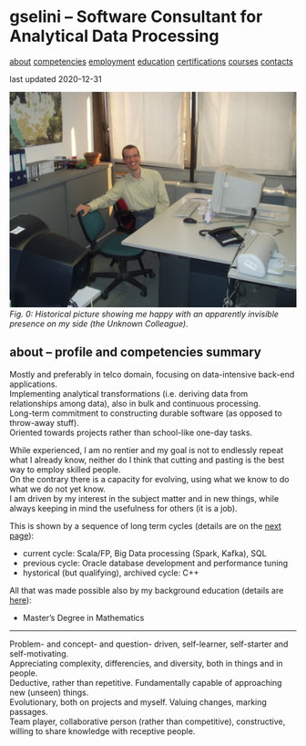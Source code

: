 # gselini – Software Consultant for Analytical Data Processing

<div class="topnav">
    <a class="active" href="./index.md">about</a>
    <a href="./competencies.md">competencies</a>
    <a href="./employment.md">employment</a>
    <a href="./education.md">education</a>
    <a href="./certifications.md">certifications</a>
    <a href="./courses.md">courses</a>
    <a href="./contacts.md">contacts</a>
</div>

last updated 2020-12-31

![picture](./giorgio.jpeg "Giorgio")
*Fig. 0: Historical picture showing me happy with an apparently invisible presence on my side (the Unknown Colleague).*

## about – profile and competencies summary

Mostly and preferably in telco domain, focusing on data-intensive back-end applications. \
Implementing analytical transformations (i.e. deriving data from relationships among data), also in bulk and continuous processing. \
Long-term commitment to constructing durable software (as opposed to throw-away stuff). \
Oriented towards projects rather than school-like one-day tasks.

While experienced, I am no rentier and my goal is not to endlessly repeat what I already know, neither do I think that cutting and pasting is the best way to employ skilled people. \
On the contrary there is a capacity for evolving, using what we know to do what we do not yet know. \
I am driven by my interest in the subject matter and in new things, while always keeping in mind the usefulness for others (it is a job).

This is shown by a sequence of long term cycles (details are on the [next page](./competencies.md)):

* current cycle: Scala/FP, Big Data processing (Spark, Kafka), SQL
* previous cycle: Oracle database development and performance tuning
* hystorical (but qualifying), archived cycle: C++

All that was made possible also by my background education (details are [here](./education.md)):

* Master’s Degree in Mathematics

---
Problem- and concept- and question- driven, self-learner, self-starter and self-motivating. \
Appreciating complexity, differencies, and diversity, both in things and in people. \
Deductive, rather than repetitive. Fundamentally capable of approaching new (unseen) things. \
Evolutionary, both on projects and myself. Valuing changes, marking passages. \
Team player, collaborative person (rather than competitive), constructive, willing to share knowledge with receptive people.
